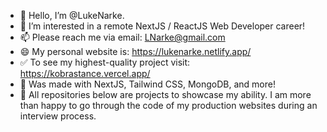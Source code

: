- 👋 Hello, I’m @LukeNarke.
- 👀 I’m interested in a remote NextJS / ReactJS Web Developer career!
- 📫 Please reach me via email: LNarke@gmail.com 
- 😄 My personal website is: https://lukenarke.netlify.app/ 
- ✅ To see my highest-quality project visit: https://kobrastance.vercel.app/
- 🔼 Was made with NextJS, Tailwind CSS, MongoDB, and more! 
- 🔻 All repositories below are projects to showcase my ability. I am more than happy to go through the code of my production websites during an interview process. 


<!---
LukeNarke/LukeNarke is a ✨ special ✨ repository because its `README.md` (this file) appears on your GitHub profile.
You can click the Preview link to take a look at your changes.
--->
